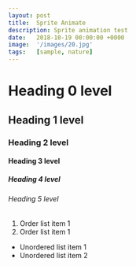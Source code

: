```yaml
---
layout: post
title:  Sprite Animate
description: Sprite animation test
date:   2018-10-19 00:00:00 +0000
image:  '/images/20.jpg'
tags:   [sample, nature]
---
```

# Heading 0 level
## Heading 1 level
### Heading 2 level
#### Heading 3 level
##### Heading 4 level
###### Heading 5 level

1. Order list item 1
2. Order list item 1

* Unordered list item 1
* Unordered list item 2